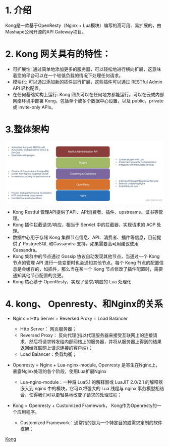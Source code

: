 # 1. 介绍
Kong是一款基于OpenResty（Nginx + Lua模块）编写的高可用、易扩展的，由Mashape公司开源的API Gateway项目。

# 2. Kong 网关具有的特性：
* 可扩展性: 通过简单地添加更多的服务器，可以轻松地进行横向扩展，这意味着您的平台可以在一个较低负载的情况下处理任何请求。
* 模块化: 可以通过添加新的插件进行扩展，这些插件可以通过 RESTful Admin API 轻松配置。
* 在任何基础架构上运行: Kong 网关可以在任何地方都能运行。可以在云或内部网络环境中部署 Kong，包括单个或多个数据中心设置，以及 public，private 或 invite-only APIs。

# 3.整体架构
![Kong](/images/kong架构.awebp)
* Kong Restful 管理API提供了API、API消费者、插件、upstreams、证书等管理。
* Kong 插件拦截请求/响应，相当于 Servlet 中的拦截器，实现请求的 AOP 处理。
* 数据中心用于存储 Kong 集群节点信息、API、消费者、插件等信息，目前提供了 PostgreSQL 和Cassandra 支持，如果需要高可用建议使用 Cassandra。
* Kong 集群中的节点通过 Gossip 协议自动发现其他节点，当通过一个 Kong 节点的管理 API 进行一些变更时也会通知其他节点。每个 Kong 节点的配置信息是会缓存的，如插件，那么当在某一个 Kong 节点修改了插件配置时，需要通知其他节点配置的变更。
* Kong 核心基于 OpenResty，实现了请求/响应的 Lua 处理化
# 4. kong、 Openresty、和Nginx的关系
* Nginx = Http Server + Reversed Proxy + Load Balancer
  * Http Server： 网页服务器；
  * Reversed Proxy： 反向代理(指以代理服务器来接受互联网上的连接请求，然后将请求转发给内部网络上的服务器，并将从服务器上得到的结果返回给互联网上请求连接的客户端)；
  * Load Balancer：负载均衡；

* Openresty = Nginx + Lua-nginx-module, Openresty 是寄生在Nginx上，暴露Nginx处理的各个阶段，使用Lua扩展Nginx
  * Lua-nginx-module：一种将 Lua5.1 的解释器或 LuaJIT 2.0/2.1 的解释器嵌入到 nginx 中的模块，它可以将强大的 Lua 线程与 nginx 事务模型相结合，使得我们可以更轻易地改变子请求的处理过程；

* Kong = Openresty + Customized Framework， Kong作为Openresty的一个应用程序。
  * Customized Framework：通常指的是为一个特定目的或需求定制的软件框架；


[Kong](https://zhuanlan.zhihu.com/p/531804692)